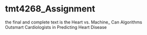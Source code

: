 # tmt4268_Assignment
the final and complete text is the Heart vs. Machine_ Can Algorithms Outsmart Cardiologists in Predicting Heart Disease
